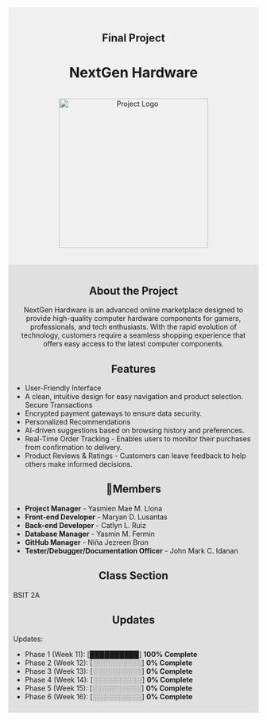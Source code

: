 <div align="center" style="background-color: #f0f0f0; padding: 20px;">

## Final Project
# NextGen Hardware
  <br> <img src="https://github.com/user-attachments/assets/4d7a2996-5e84-45d7-9f25-f215d4a897b0" alt="Project Logo" width="300">
</div>

<div style="background-color: #e0e0e0; padding: 10px;">
  <div align="center">

## About the Project
<div align="center">
NextGen Hardware is an advanced online marketplace designed to provide high-quality computer hardware components for gamers, professionals, and tech enthusiasts. With the rapid evolution of technology, customers require a seamless shopping experience that offers easy access to the latest computer components.
</div>
</div>

<div align="center">

## Features
</div>

* User-Friendly Interface 
* A clean, intuitive design for easy navigation and product selection. Secure Transactions 
* Encrypted payment gateways to ensure data security.
* Personalized Recommendations 
* AI-driven suggestions based on browsing history and preferences. 
* Real-Time Order Tracking - Enables users to monitor their purchases from confirmation to delivery.
* Product Reviews & Ratings - Customers can leave feedback to help others make informed decisions.

<div align="center">

## 👥Members
</div>

- **Project Manager** - Yasmien Mae M. Llona
- **Front-end Developer** - Maryan D. Lusantas
- **Back-end Developer** - Catlyn L. Ruiz
- **Database Manager** - Yasmin M. Fermin
- **GitHub Manager** - Niña Jezreen Bron
- **Tester/Debugger/Documentation Officer** - John Mark C. Idanan

<div align="center">

## Class Section
</div>
BSIT 2A

<div align="center">

## Updates
</div>
Updates:

* Phase 1 (Week 11): [██████████] **100% Complete**
* Phase 2 (Week 12): [░░░░░░░░░░] **0% Complete**
* Phase 3 (Week 13): [░░░░░░░░░░] **0% Complete**
* Phase 4 (Week 14): [░░░░░░░░░░] **0% Complete**
* Phase 5 (Week 15): [░░░░░░░░░░] **0% Complete**
* Phase 6 (Week 16): [░░░░░░░░░░] **0% Complete**
